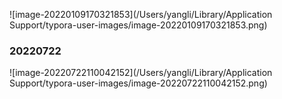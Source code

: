 ![image-20220109170321853](/Users/yangli/Library/Application Support/typora-user-images/image-20220109170321853.png)







###  20220722

![image-20220722110042152](/Users/yangli/Library/Application Support/typora-user-images/image-20220722110042152.png)
